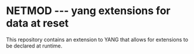# NETMOD --- yang extensions for data at reset

This repository contains an extension to YANG that allows for extensions to be declared
at runtime.







